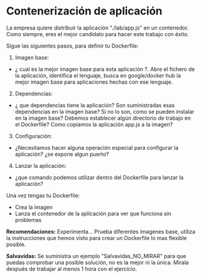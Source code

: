 Contenerización de aplicación
=============================

La empresa quiere distribuir la aplicación "./lab/app.js" en un contenedor.
Como siempre, eres el mejor candidato para hacer este trabajo con éxito.

Sigue las siguientes pasos, para definir tu Dockerfile:

1. Imagen base:

  - ¿ cual es la mejor imagen base para esta aplicación ?. Abre el fichero de la aplicación, 
    identifica el lenguaje, busca en google/docker hub la mejor imagen base para aplicaciones hechas
    con ese lenguaje.

 2. Dependencias:

  - ¿ que dependencias tiene la aplicación? Son suministradas esas dependencias en la imagen base?
    Si no lo son, como se pueden instalar en la imagen base?
    Debemos establecer algún directorio de trabajo en el Dockerfile?
    Como copiamos la aplicación app.js a la imagen?
 
 3. Configuración:

   - ¿Necesitamos hacer alguna operación especial para configurar la aplicación?
     ¿se expone algun puerto?

 4. Lanzar la aplicación:

   - ¿que comando podemos utilizar dentro del Dockerfile para lanzar la aplicación?

Una vez tengas tu Dockerfile:
 - Crea la imagen
 - Lanza el contenedor de la aplicación para ver que funciona sin problemas


**Recomendaciones:**
 Experimenta... Prueba diferentes imagenes base, utiliza la instrucciones que hemos
 visto para crear un Dockerfile lo mas flexible posible.

**Salvavidas:**
Se suministra un ejemplo "Salvavidas_NO_MIRAR" para que puedas
comprobar una posible solución, no es la mejor ni la única.
Mírala después de trabajar al menos 1 hora con el ejercicio.
